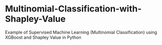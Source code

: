 # Multinomial-Classification-with-Shapley-Value

Example of Supervised Machine Learning (Multinomial Classification) using XGBoost and Shapley Value in Python
